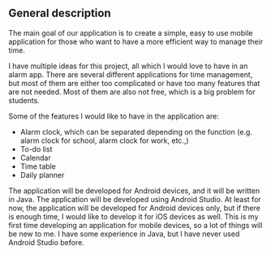 ## General description
The main goal of our application is to create a simple, easy to use mobile application for those who want to have a more efficient way to manage their time. 

I have multiple ideas for this project, all which I would love to have in an alarm app. There are several different applications for time management, but most of them are either too complicated or have too many features that are not needed. Most of them are also not free, which is a big problem for students.

Some of the features I would like to have in the application are:
- Alarm clock, which can be separated depending on the function (e.g. alarm clock for school, alarm clock for work, etc.,)
- To-do list
- Calendar
- Time table
- Daily planner

The application will be developed for Android devices, and it will be written in Java. The application will be developed using Android Studio. At least for now, the application will be developed for Android devices only, but if there is enough time, I would like to develop it for iOS devices as well. This is my first time developing an application for mobile devices, so a lot of things will be new to me. I have some experience in Java, but I have never used Android Studio before. 